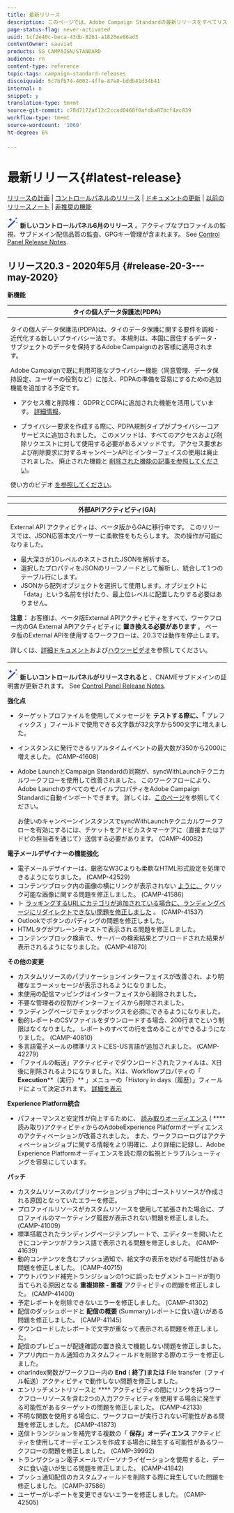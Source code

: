```yaml
---
title: 最新リリース
description: このページでは、Adobe Campaign Standardの最新リリースをすべてリストします。
page-status-flag: never-activated
uuid: 1cf2e40c-beca-43db-8261-a1820ee86ad3
contentOwner: sauviat
products: SG_CAMPAIGN/STANDARD
audience: rn
content-type: reference
topic-tags: campaign-standard-releases
discoiquuid: 5c7bfb74-4002-4ffe-87e8-bddb41d34b41
internal: n
snippet: y
translation-type: tm+mt
source-git-commit: c70d7172af12c2ccad0468f0afdba87bcf4ac839
workflow-type: tm+mt
source-wordcount: '1060'
ht-degree: 6%

---
```



# 最新リリース{#latest-release}

[リリースの計画](../../rn/using/release-planning.md) | [コントロールパネルのリリース](https://docs.adobe.com/content/help/ja-JP/control-panel/using/release-notes.html) | [ドキュメントの更新](../../rn/using/documentation-updates.md) | [以前のリリースノート](../../rn/using/release-notes-2020.md) | [非推奨の機能](../../rn/using/deprecated-features.md)

![](assets/do-not-localize/cp-icon.png) **新しいコントロールパネル6月のリリース** 。アクティブなプロファイルの監視、サブドメイン配信品質の監査、GPGキー管理が含まれます。 See [Control Panel Release Notes](https://docs.adobe.com/content/help/ja-JP/control-panel/using/release-notes.html).

## リリース20.3 - 2020年5月 {#release-20-3---may-2020}

**新機能**

<table> 
<thead> 
<tr> 
<th> <strong>タイの個人データ保護法(PDPA)</strong><br /> </th> 
</tr> 
</thead> 
<tbody> 
<tr> 
<td> <p>タイの個人データ保護法(PDPA)は、タイのデータ保護に関する要件を調和・近代化する新しいプライバシー法です。 本規則は、本国に居住するデータ・サブジェクトのデータを保持するAdobe Campaignのお客様に適用されます。</p>
<p>Adobe Campaignで既に利用可能なプライバシー機能（同意管理、データ保持設定、ユーザーの役割など）に加え、PDPAの準備を容易にするための追加機能を追加する予定です。</p>
<ul>
<li>アクセス権と削除権： GDPRとCCPAに追加された機能を活用しています。 <a href="https://helpx.adobe.com/content/help/en/campaign/kb/acs-privacy.html#righttoaccess">詳細情報</a>。 </li>
<li><p>プライバシー要求を作成する際に、PDPA規制タイプがプライバシーコアサービスに追加されました。 このメソッドは、すべてのアクセスおよび削除リクエストに対して使用する必要があるメソッドです。 アクセス要求および削除要求に対するキャンペーンAPIとインターフェイスの使用は廃止されました。  廃止された機能と <a href="../../rn/using/deprecated-features.md">削除された機能の記事を参照してください</a>。</p></li>
</ul>
<p>使い方のビデオ <a href="https://docs.adobe.com/content/help/en/campaign-learn/campaign-standard-tutorials/privacy/privacy-overview.html">を参照してください</a>。</p>
</td> 
</tr> 
</tbody> 
</table>

<table> 
<thead> 
<tr> 
<th> <strong>外部APIアクティビティ(GA)</strong><br /> </th> 
</tr> 
</thead> 
<tbody> 
<tr> 
  <td> <p>External API <strong></strong> アクティビティは、ベータ版からGAに移行中です。 このリリースでは、JSON応答本文パーサーに柔軟性をもたらします。 次の操作が可能になりました。</p>
<ul>
<li>最大深さが10レベルのネストされたJSONを解析する。 </li>
<li>選択したプロパティをJSONのリーフノードとして解析し、統合して1つのテーブル行にします。</li>
<li>JSONから配列オブジェクトを選択して使用します。オブジェクトに「data」という名前を付けたり、最上位レベルに配置したりする必要はありません。</li>
</ul>
<p><strong>注意：</strong> お客様は、ベータ版External APIアクティビティをすべて、ワークフロー内のGA External APIアクティビティに <strong>置き換える必要があります</strong> 。  ベータ版のExternal APIを使用するワークフローは、20.3では動作を停止します。</p>
<p>詳しくは、<a href="../../automating/using/external-api.md">詳細ドキュメント</a>および<a href="https://docs.adobe.com/content/help/en/campaign-learn/campaign-standard-tutorials/managing-processes-and-data/data-management-activities/external-api-activity.html">ハウツービデオ</a>を参照してください。</p>
</td> 
</tr> 
</tbody> 
</table>

![](assets/do-not-localize/cp-icon.png) **新しいコントロールパネルがリリースされると** 、CNAMEサブドメインの証明書が更新されます。 See [Control Panel Release Notes](https://docs.adobe.com/content/help/ja-JP/control-panel/using/release-notes.html).

**強化点**

* ターゲットプロファイルを使用してメッセージを **テストする際に、「** プレフィックス [](../../sending/using/testing-messages-using-target.md) 」フィールドで使用できる文字数が32文字から500文字に増えました。
* インスタンスに発行できるリアルタイムイベントの最大数が350から2000に増えました。 (CAMP-41608)
* Adobe LaunchとCampaign Standardの同期が、syncWithLaunchテクニカルワークフローを使用して改善されました。 このワークフローにより、Adobe LaunchのすべてのモバイルプロパティをAdobe Campaign Standardに自動インポートできます。 詳しくは、[このページ](../../administration/using/technical-workflows.md)を参照してください。

   お使いのキャンペーンインスタンスでsyncWithLaunchテクニカルワークフローを有効にするには、チケットをアドビカスタマーケアに（直接またはアドビの担当者を通じて）送信する必要があります。 (CAMP-40082)

**電子メールデザイナーの機能強化**

* 電子メールデザイナーは、厳密なW3Cよりも柔軟なHTML形式設定を処理できるようになりました。 (CAMP-42529)
* コンテンツブロック内の画像の横にリンクが表示されない [ように、](../../designing/using/links.md#inserting-a-link) クリック可能な画像に関する問題を修正しました。 (CAMP-41586)
* ト [ラッキングするURLにカテゴリが追加されている場合に、ランディングページにリダイレクトできない問題を修正しました](../../designing/using/links.md#about-tracked-urls) 。 (CAMP-41537)
* Outlookでボタンのパディングの問題を修正しました。
* HTMLタグがプレーンテキストで表示される問題を修正しました。
* コンテンツブロック検索で、サーバーの検索結果とプリロードされた結果が表示されるようになりました。 (CAMP-41870)

**その他の変更**

* カスタムリソースのパブリケーションインターフェイスが改善され、より明確なエラーメッセージが表示されるようになりました。
* 未使用の配信マッピングはインターフェイスから削除されました。
* 不要な管理者の役割がインターフェイスから削除されました。
* ランディングページでチェックボックスを必須にできるようになりました。
* 動的レポートのCSVファイルをダウンロードする場合、200行までという制限はなくなりました。 レポートのすべての行を含めることができるようになりました。 (CAMP-40810)
* 多言語電子メールの標準リストにES-US言語が追加されました。 (CAMP-42279)
* 「ファイルの転送」アクティビティでダウンロードされたファイルは、X日後に削除されるようになりました。Xは、Workflowプロパティの「 **Execution****（実行）** 」メニューの「History in days（履歴）」フィールドによって決定されます。 [詳細を表示](../../automating/using/managing-execution-options.md)

**Experience Platform統合**

* パフォーマンスと安定性が向上するために、 [読み取りオーディエンス](../../automating/using/aep-targeting-audiences.md) ( **** 読み取り)アクティビティからのAdobeExperience Platformオーディエンスのアクティベーションが改善されました。 また、ワークフローログはアクティベーションジョブに関する情報をより明確に、より詳細に記録し、Adobe Experience Platformオーディエンスを読む際の監視とトラブルシューティングを容易にしています。

**パッチ**

* カスタムリソースのパブリケーションジョブ中にゴーストリソースが作成される原因となっていたエラーを修正。
* プロファイルリソースがカスタムリソースを使用して拡張された場合に、プロファイルのマーケティング履歴が表示されない問題を修正しました。 (CAMP-41009)
* 標準搭載されたランディングページテンプレートで、エディターを開いたときにコンテンツがフランス語で表示される問題を修正しました。 (CAMP-41639)
* 動的コンテンツを含むプッシュ通知で、絵文字の表示を妨げる可能性がある問題を修正しました。 (CAMP-40715)
* アウトバウンド補完トランジションの1つに誤ったセグメントコードが割り当てられる原因となる **重複排除 - 重複** アクティビティの問題を修正しました。 (CAMP-41400)
* 予定レポートを削除できないエラーを修正しました。 (CAMP-41302)
* 配信のダッシュボードと **配信の概要** (Summary)レポートに食い違いがある問題を修正しました。 (CAMP-41145)
* ダウンロードしたレポートで文字が重なって表示される問題を修正しました。
* 配信のプレビューが配達確認の置き換えで機能しない問題を修正しました。
* アプリ内ローカル通知のカスタムフィールドを削除する際のエラーを修正しました。
* charIndex関数がワークフロー内の **End** ( **終了)または** File transfer（ファイル転送）アクティビティで動作しない問題を修正しました。
* エンリッチメントリソースと **** アクティビティの間にリンクを持つワークフローリソースを含む2つの入力アクティビティを使用する場合に発生する可能性があるターゲットの問題を修正しました。 (CAMP-42133)
* 不明な関数を使用する場合に、ワークフローが実行されない可能性がある問題を修正しました。 (CAMP-41873)
* 送信トランジションを補完する複数の「 **保存」オーディエンス** アクティビティを使用してオーディエンスを作成する場合に発生する可能性があるワークフローの問題を修正しました。 (CAMP-39992)
* トランザクション電子メールでパーソナライゼーションを使用すると、データに食い違いが生じる問題を修正しました。 (CAMP-41842)
* プッシュ通知配信のカスタムフィールドを削除する際に発生していた問題を修正しました。 (CAMP-37586)
* ユーザーがレポートを変更できないエラーを修正しました。 (CAMP-42505)
